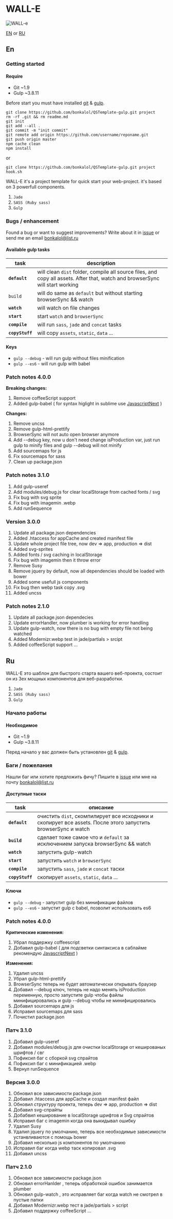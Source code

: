 
# WALL-E

<img src="http://truthoraction.com/host/walle.jpg" alt="WALL-e">

<a href="#en">EN</a> or <a href="#ru">RU</a>

## En

### Getting started

#### Require

- Git ~1.9
- Gulp ~3.8.11

Before start you must have installed <a href="http://git-scm.com/downloads">git</a> & <a href="https://github.com/gulpjs/gulp/blob/master/docs/getting-started.md">gulp</a>.



	git clone https://github.com/bonkalol/QSTemplate-gulp.git project
	rm -rf .git && rm readme.md
	git init
	git add --all .
	git commit -m "init commit"
	git remote add origin https://github.com/username/reponame.git
	git push origin master
	npm cache clean
	npm install

or

	git clone https://github.com/bonkalol/QSTemplate-gulp.git project
	hook.sh

WALL-E it's a project template for quick start your web-project. it's based on 3 powerfull components.

1. <code>Jade</code>
2. <code>SASS (Ruby sass)</code>
3. <code>Gulp</code>

### Bugs / enhancement

Found a bug or want to suggest improvements? Write about it in <a href="https://github.com/bonkalol/QSTemplate-gulp/issues">issue</a> or send me an email <a href="mailto:bonkalol@list.ru">bonkalol@list.ru</a>

#### Available gulp tasks

| task | description |
|----------|---|
| <code><strong>default</strong></code> | will clean <code>dist</code> folder, compile all source files, and copy all assets. After that, watch and browserSync will start working |
| <code><storng>build</storng></code> | will do same as <code>default</code> but without starting browserSync && watch
| <code><strong>watch</strong></code> | will watch on file changes |
| <code><strong>start</strong></code> | start <code>watch</code> and <code>browserSync</code> |
| <code><strong>compile</strong></code> | will run <code>sass</code>, <code>jade</code> and <code>concat</code> tasks |
| <code><strong>copyStuff</strong></code> | will copy <code>assets</code>, <code>static</code>, <code>data</code> ... |

#### Keys

- <code>gulp --debug</code> - will run gulp without files minification
- <code>gulp --es6</code> - will run gulp with babel

### Patch notes 4.0.0

<strong>Breaking changes:</strong>

1. Remove coffeeScript support
2. Added gulp-babel ( for syntax higlight in sublime use <a href="https://github.com/Benvie/JavaScriptNext.tmLanguage">JavascriptNext</a> )

<strong>Changes:</strong>

1. Remove uncss
2. Remove gulp-html-prettify
3. BrowserSync will not auto open browser anymore
4. Add --debug key, now u don't need change isProduction var, just run gulp to minify files
and gulp --debug will not minify
5. Add sourcemaps for js
6. Fix sourcemaps for sass
7. Clean up package.json


### Patch notes 3.1.0

1. Add gulp-useref
2. Add modules/debug.js for clear localStorage from cached fonts / svg
3. Fix bug with svg sprite
4. Fix bug with imagemin .webp
5. Add runSequence

### Version 3.0.0

1. Update all package.json dependencies
2. Added .htaccess for appCache and created manifest file
3. Update whole project file tree, now dev => app, production => dist
4. Added svg-sprites
5. Added fonts / svg caching in localStorage
6. Fix bug with imagemin then it throw error
7. Remove Susy
8. Remove jquery by default, now all dependencies should be loaded with bower
9. Added some usefull js components
10. Fix bug then webp task copy .svg
11. Added uncss


### Patch notes 2.1.0

1. Update all package.json dependecies
2. Update errorHandler, now plumber is working for error handling
3. Update gulp-watch, now there is no bug with empty file not being watched
4. Added Modernizr.webp test in jade/partials > srcipt
5. Added coffeeScript support
...

## Ru

WALL-E это шаблон для быстрого старта вашего веб-проекта, состоит он из 3ех мощных компонентов для веб-разработки.

1. <code>Jade</code>
2. <code>SASS (Ruby sass)</code>
3. <code>Gulp</code>

### Начало работы

#### Необходимое

- Git ~1.9
- Gulp ~3.8.11

Перед начало у вас должен быть установлен <a href="http://git-scm.com/downloads">git</a> & <a href="https://github.com/gulpjs/gulp/blob/master/docs/getting-started.md">gulp</a>.



### Баги / пожелания

Нашли баг или хотите предложить фичу? Пишите в <a href="https://github.com/bonkalol/QSTemplate-gulp/issues">issue</a> или мне на почту <a href="mailto:bonkalol@list.ru">bonkalol@list.ru</a>


#### Доступные таски

| task | описание |
|----------|---|
| <code><strong>default</strong></code> | очистить <code>dist</code>, скомпилирует все исходники и скопирует все assets. После этого запустить browserSync и watch |
| <code><strong>build</strong></code> | сделает тоже самое что и <code>default</code> за исключением запуска browserSync && watch
| <code><strong>watch</strong></code> | запустить gulp-watch |
| <code><strong>start</strong></code> | запустить <code>watch</code> и <code>browserSync</code> |
| <code><strong>compile</strong></code> | запустить <code>sass</code>, <code>jade</code> и <code>concat</code> таски |
| <code><strong>copyStuff</strong></code> | скопирует <code>assets</code>, <code>static</code>, <code>data</code> ... |

#### Ключи

- <code>gulp --debug</code> - запустит gulp без минификации файлов
- <code>gulp --es6</code> - запустит gulp с babel, позволит использовать es6

### Patch notes 4.0.0

<strong>Критические изменения:</strong>

1. Убрал поддержку coffeescript
2. Добавил gulp-babel ( для подсветки синтаксиса в саблайме рекомендую <a href="https://github.com/Benvie/JavaScriptNext.tmLanguage">JavascriptNext</a> )

<strong>Изменения:</strong>

1. Удалил uncss
2. Убрал gulp-html-prettify
3. BrowserSync теперь не будет автоматически открывать браузер
4. Добавил --debug ключ, теперь не надо менять isProduction переменную, просто запустите gulp чтобы файлы минифицировались
и gulp --debug чтобы не минифицировались
5. Добавил sourcemaps для js
6. Исправил sourcemaps для sass
7. Почистил package.json

### Патч 3.1.0

1. Добавил gulp-useref
2. Добавил modules/debug.js для очистки localStorage от кешированых шрифтов / свг
3. Пофиксил баг с сборкой svg спрайтов
4. Пофиксил баг с минификацией .webp
5. Вернул runSequence


### Версия 3.0.0

1. Обновил все зависимости package.json
2. Добавил .htaccess для appCache и создал manifest файл
3. Обновил структуру проекта, теперь dev => app, production => dist
4. Добавил svg-спрайты
5. Добабвил кеширование в localStorage шрифтов и Svg спрайтов
6. Исправил баг с imagemin когда она выкидывал ошибку
7. Удалил Susy
8. Удалил jquery по умолчанию, теперь все необходимые зависимости устанвливаются с помощь bower
9. Добавил несколько js компонентов по умолчанию
10. Исправил баг когда webp таск копировал .svg
11. Добавил uncss


### Патч 2.1.0

1. Обновил все зависимости package.json
2. Обновил errorHanlder , теперь обработкой ошибок занимается plumber
3. Обновил gulp-watch , это исправляет баг когда watch не смотрел в пустые папки
4. Добавил Modernizr.webp тест в jade/partials > script
5. Добавил поддержку coffeeScript
...

